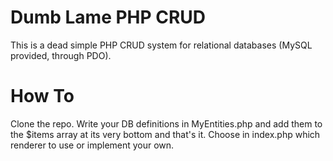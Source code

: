 # Dumb Lame PHP CRUD
This is a dead simple PHP CRUD system for relational databases (MySQL provided, through PDO).

# How To
Clone the repo.
Write your DB definitions in MyEntities.php and add them to the $items array at its very bottom and that's it.
Choose in index.php which renderer to use or implement your own.
